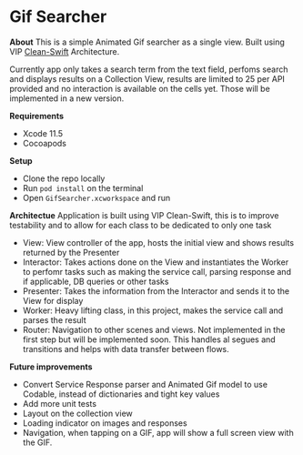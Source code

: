 # Gif Searcher

**About**
This is a simple Animated Gif searcher as a single view. Built using VIP [Clean-Swift](https://clean-swift.com) Architecture.

Currently app only takes a search term from the text field, perfoms search and displays results on a Collection View, results are limited to 25 per API provided and no interaction is available on the cells yet. Those will be implemented in a new version.

**Requirements**
* Xcode 11.5
* Cocoapods

**Setup**
* Clone the repo locally
* Run `pod install` on the terminal
* Open `GifSearcher.xcworkspace` and run

**Architectue**
Application is built using VIP Clean-Swift, this is to improve testability and to allow for each class to be dedicated to only one task

* View: View controller of the app, hosts the initial view and shows results returned by the Presenter
* Interactor: Takes actions done on the View and instantiates the Worker to perfomr tasks such as making the service call, parsing response and if applicable, DB queries or other tasks
* Presenter: Takes the information from the Interactor and sends it to the View for display
* Worker: Heavy lifting class, in this project, makes the service call and parses the result
* Router: Navigation to other scenes and views. Not implemented in the first step but will be implemented soon. This handles al segues and transitions and helps with data transfer between flows.

**Future improvements**
* Convert Service Response parser and Animated Gif model to use Codable, instead of dictionaries and tight key values
* Add more unit tests
* Layout on the collection view
* Loading indicator on images and responses
* Navigation, when tapping on a GIF, app will show a full screen view with the GIF.

